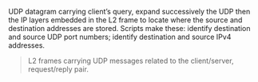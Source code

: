 UDP datagram carrying client’s query, expand successively the UDP then the
IP layers embedded in the L2 frame to locate where the source and destination addresses are stored.
Scripts make these:
identify destination and source UDP port numbers;
identify destination and source IPv4 addresses.
> L2 frames carrying UDP messages related to the client/server, request/reply pair.
